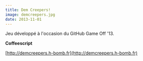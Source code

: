 ```yaml
---
title: Dem Creepers!
image: demcreepers.jpg
date: 2013-11-01
---
```


Jeu développé à l'occasion du GitHub Game Off '13.  
  
**Coffeescript**  
  
[http://demcreepers.h-bomb.fr](http://demcreepers.h-bomb.fr)